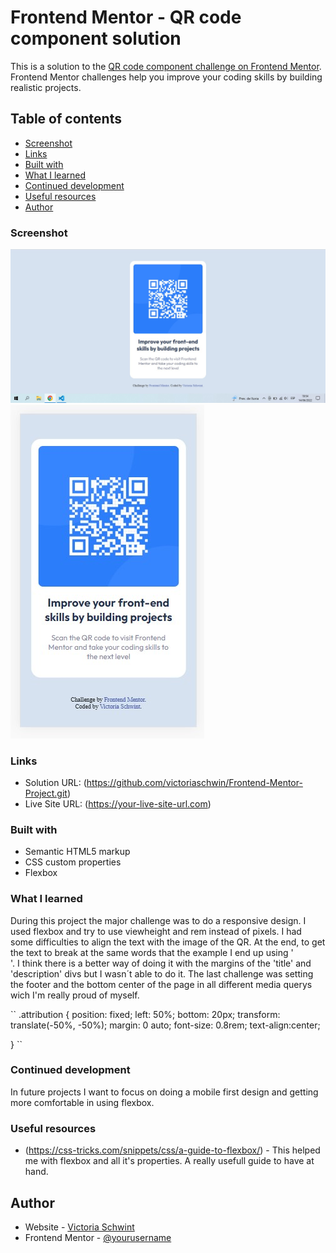 # Frontend Mentor - QR code component solution

This is a solution to the [QR code component challenge on Frontend Mentor](https://www.frontendmentor.io/challenges/qr-code-component-iux_sIO_H). Frontend Mentor challenges help you improve your coding skills by building realistic projects. 

## Table of contents

- [Screenshot](#screenshot)
- [Links](#links)
- [Built with](#built-with)
- [What I learned](#what-i-learned)
- [Continued development](#continued-development)
- [Useful resources](#useful-resources)
- [Author](#author)

### Screenshot

![](./screenshot/desktop-qr.jpg)
![](./screenshot/mobile-qr.jpg)

### Links

- Solution URL: (https://github.com/victoriaschwin/Frontend-Mentor-Project.git)
- Live Site URL: (https://your-live-site-url.com)

### Built with

- Semantic HTML5 markup
- CSS custom properties
- Flexbox

### What I learned

During this project the major challenge was to do a responsive design. 
I used flexbox and try to use viewheight and rem instead of pixels. 
I had some difficulties to align the text with the image of the QR. At the end, to get the text to break at the same words
that the example I end up using '<br>'. I think there is a better way of doing it with the margins of the 'title' and 'description' divs but I wasn´t able to do it.
The last challenge was setting the footer and the bottom center of the page in all different media querys wich I'm really 
proud of myself.

``
.attribution { 
    position: fixed;
    left: 50%;
    bottom: 20px;
    transform: translate(-50%, -50%);
    margin: 0 auto;
    font-size: 0.8rem; 
    text-align:center; 
    
}
``
### Continued development

In future projects I want to focus on doing a mobile first design and getting more comfortable in using flexbox.

### Useful resources

- (https://css-tricks.com/snippets/css/a-guide-to-flexbox/) - This helped me with flexbox and all it's properties. A really usefull guide to have at hand.

## Author

- Website - [Victoria Schwint](https://www.your-site.com)
- Frontend Mentor - [@yourusername](https://www.frontendmentor.io/profile/yourusername)
